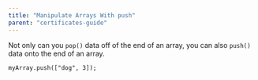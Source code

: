 ```yaml
---
title: "Manipulate Arrays With push"
parent: "certificates-guide"
---
```


Not only can you `pop()` data off of the end of an array, you can also `push()` data onto the end of an array.

    myArray.push(["dog", 3]);
